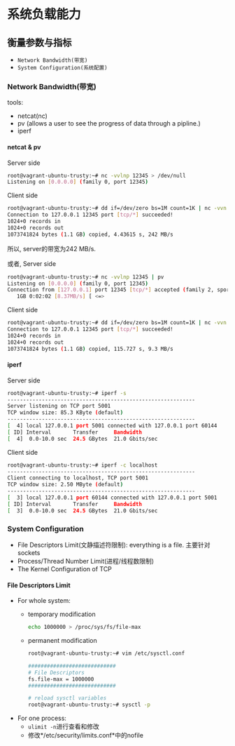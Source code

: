 # 系统负载能力

## 衡量参数与指标

* `Network Bandwidth(带宽)`
* `System Configuration(系统配置)`

### Network Bandwidth(带宽)
tools:

* netcat(nc)
* pv (allows a user to see the progress of data through a pipline.)
* iperf

#### netcat & pv
Server side
```bash
root@vagrant-ubuntu-trusty:~# nc -vvlnp 12345 > /dev/null
Listening on [0.0.0.0] (family 0, port 12345)
```
Client side
```bash
root@vagrant-ubuntu-trusty:~# dd if=/dev/zero bs=1M count=1K | nc -vvn 127.0.0.1  12345
Connection to 127.0.0.1 12345 port [tcp/*] succeeded!
1024+0 records in
1024+0 records out
1073741824 bytes (1.1 GB) copied, 4.43615 s, 242 MB/s
```
所以, server的带宽为242 MB/s.

或者, Server side
```bash
root@vagrant-ubuntu-trusty:~# nc -vvlnp 12345 | pv
Listening on [0.0.0.0] (family 0, port 12345)
Connection from [127.0.0.1] port 12345 [tcp/*] accepted (family 2, sport 50396)
   1GB 0:02:02 [8.37MB/s] [ <=>                                              ]
```
Client side
```bash
root@vagrant-ubuntu-trusty:~# dd if=/dev/zero bs=1M count=1K | nc -vvn 127.0.0.1  12345
Connection to 127.0.0.1 12345 port [tcp/*] succeeded!
1024+0 records in
1024+0 records out
1073741824 bytes (1.1 GB) copied, 115.727 s, 9.3 MB/s
```

#### iperf
Server side
```bash
root@vagrant-ubuntu-trusty:~# iperf -s
------------------------------------------------------------
Server listening on TCP port 5001
TCP window size: 85.3 KByte (default)
------------------------------------------------------------
[  4] local 127.0.0.1 port 5001 connected with 127.0.0.1 port 60144
[ ID] Interval       Transfer     Bandwidth
[  4]  0.0-10.0 sec  24.5 GBytes  21.0 Gbits/sec
```
Client side
```bash
root@vagrant-ubuntu-trusty:~# iperf -c localhost
------------------------------------------------------------
Client connecting to localhost, TCP port 5001
TCP window size: 2.50 MByte (default)
------------------------------------------------------------
[  3] local 127.0.0.1 port 60144 connected with 127.0.0.1 port 5001
[ ID] Interval       Transfer     Bandwidth
[  3]  0.0-10.0 sec  24.5 GBytes  21.0 Gbits/sec
```

### System Configuration

* File Descriptors Limit(文静描述符限制): everything is a file. 主要针对sockets
* Process/Thread Number Limit(进程/线程数限制)
* The Kernel Configuration of TCP

#### File Descriptors Limit
* For whole system:
    * temporary modification

        ```bash
        echo 1000000 > /proc/sys/fs/file-max
        ```
    * permanent modification

        ```bash
        root@vagrant-ubuntu-trusty:~# vim /etc/sysctl.conf
    
        ############################
        # File Descriptors
        fs.file-max = 1000000
        ############################
    
        # reload sysctl variables
        root@vagrant-ubuntu-trusty:~# sysctl -p
        ```
* For one process:
    * `ulimit -n`进行查看和修改
    * 修改*/etc/security/limits.conf*中的nofile
